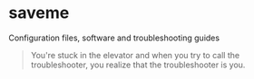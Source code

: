 # saveme
Configuration files, software and troubleshooting guides

> You're stuck in the elevator and when you try to call the troubleshooter, you realize that the troubleshooter is you.
